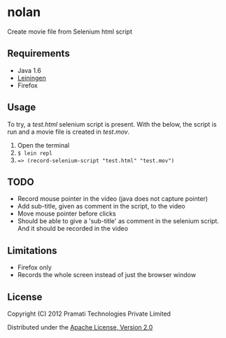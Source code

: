 # nolan

Create movie file from Selenium html script

## Requirements

- Java 1.6
- [Leiningen](https://github.com/technomancy/leiningen/blob/master/README.md)
- Firefox

## Usage

To try, a *test.html* selenium script is present. With the below, the
script is run and a movie file is created in *test.mov*.

1. Open the terminal
2. `$ lein repl`
3. `=> (record-selenium-script "test.html" "test.mov")`

## TODO

- Record mouse pointer in the video (java does not capture pointer)
- Add sub-title, given as comment in the script, to the video
- Move mouse pointer before clicks
- Should be able to give a 'sub-title' as comment in the selenium
   script.  And it should be recorded in the video

## Limitations

- Firefox only
- Records the whole screen instead of just the browser window

## License

Copyright (C) 2012 Pramati Technologies Private Limited

Distributed under the [Apache License, Version 2.0](http://www.apache.org/licenses/LICENSE-2.0.html)

